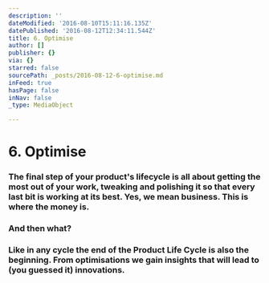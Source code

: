 ```yaml
---
description: ''
dateModified: '2016-08-10T15:11:16.135Z'
datePublished: '2016-08-12T12:34:11.544Z'
title: 6. Optimise
author: []
publisher: {}
via: {}
starred: false
sourcePath: _posts/2016-08-12-6-optimise.md
inFeed: true
hasPage: false
inNav: false
_type: MediaObject

---
```

# 6\. Optimise

### The final step of your product's lifecycle is all about getting the most out of your work, tweaking and polishing it so that every last bit is working at its best. Yes, we mean business. This is where the money is.

### And then what?

### Like in any cycle the end of the Product Life Cycle is also the beginning. From optimisations we gain insights that will lead to (you guessed it) innovations.